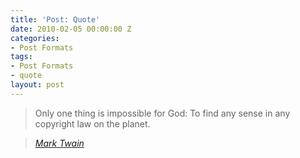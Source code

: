 ```yaml
---
title: 'Post: Quote'
date: 2010-02-05 00:00:00 Z
categories:
- Post Formats
tags:
- Post Formats
- quote
layout: post
---
```


> Only one thing is impossible for God: To find any sense in any copyright law on the planet.
  
> <cite><a href="http://www.brainyquote.com/quotes/quotes/m/marktwain163473.html">Mark Twain</a></cite>

